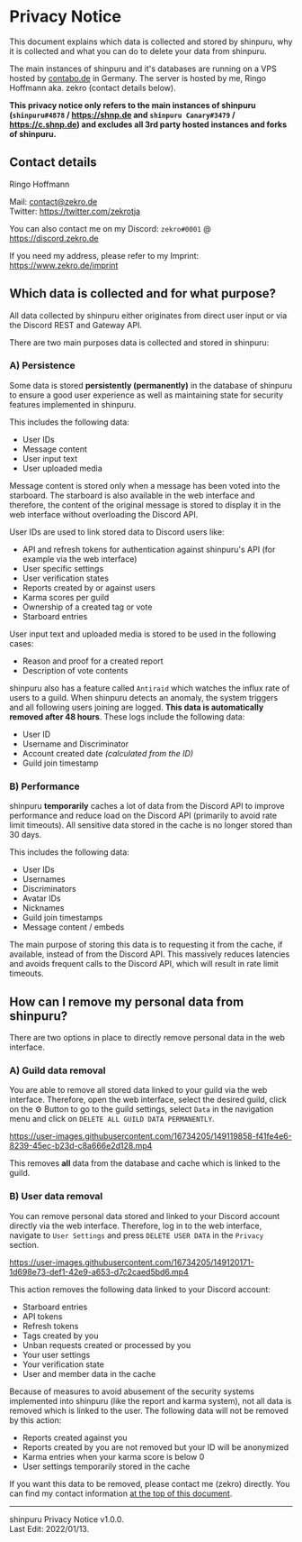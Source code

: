 # Privacy Notice

This document explains which data is collected and stored by shinpuru, why it is collected and what you can do to delete your data from shinpuru.

The main instances of shinpuru and it's databases are running on a VPS hosted by [contabo.de](https://contabo.de/) in Germany. The server is hosted by me, Ringo Hoffmann aka. zekro (contact details below). 

**This privacy notice only refers to the main instances of shinpuru (`shinpuru#4878` / https://shnp.de and `shinpuru Canary#3479` / https://c.shnp.de) and excludes all 3rd party hosted instances and forks of shinpuru.**

## Contact details

Ringo Hoffmann

Mail: contact@zekro.de  
Twitter: https://twitter.com/zekrotja

You can also contact me on my Discord: `zekro#0001` @ https://discord.zekro.de

If you need my address, please refer to my Imprint: https://www.zekro.de/imprint

## Which data is collected and for what purpose?

All data collected by shinpuru either originates from direct user input or via the Discord REST and Gateway API. 

There are two main purposes data is collected and stored in shinpuru:

### A) Persistence

Some data is stored **persistently (permanently)** in the database of shinpuru to ensure a good user experience as well as maintaining state for security features implemented in shinpuru.

This includes the following data:
- User IDs
- Message content
- User input text
- User uploaded media

Message content is stored only when a message has been voted into the starboard. The starboard is also available in the web interface and therefore, the content of the original message is stored to display it in the web interface without overloading the Discord API.

User IDs are used to link stored data to Discord users like:
- API and refresh tokens for authentication against shinpuru's API (for example via the web interface)
- User specific settings
- User verification states
- Reports created by or against users
- Karma scores per guild
- Ownership of a created tag or vote
- Starboard entries

User input text and uploaded media is stored to be used in the following cases:
- Reason and proof for a created report
- Description of vote contents

shinpuru also has a feature called `Antiraid` which watches the influx rate of users to a guild. When shinpuru detects an anomaly, the system triggers and all following users joining are logged. **This data is automatically removed after 48 hours**. These logs include the following data:
- User ID
- Username and Discriminator
- Account created date *(calculated from the ID)*
- Guild join timestamp

### B) Performance

shinpuru **temporarily** caches a lot of data from the Discord API to improve performance and reduce load on the Discord API (primarily to avoid rate limit timeouts). All sensitive data stored in the cache is no longer stored than 30 days.

This includes the following data:
- User IDs
- Usernames
- Discriminators
- Avatar IDs
- Nicknames
- Guild join timestamps
- Message content / embeds

The main purpose of storing this data is to requesting it from the cache, if available, instead of from the Discord API. This massively reduces latencies and avoids frequent calls to the Discord API, which will result in rate limit timeouts.

## How can I remove my personal data from shinpuru?

There are two options in place to directly remove personal data in the web interface.

### A) Guild data removal

You are able to remove all stored data linked to your guild via the web interface. Therefore, open the web interface, select the desired guild, click on the ⚙️ Button to go to the guild settings, select `Data` in the navigation menu and click on `DELETE ALL GUILD DATA PERMANENTLY`.

https://user-images.githubusercontent.com/16734205/149119858-f41fe4e6-8239-45ec-b23d-c8a666e2d128.mp4

This removes **all** data from the database and cache which is linked to the guild.

### B) User data removal

You can remove personal data stored and linked to your Discord account directly via the web interface. Therefore, log in to the web interface, navigate to `User Settings` and press `DELETE USER DATA` in the `Privacy` section.

https://user-images.githubusercontent.com/16734205/149120171-1d698e73-def1-42e9-a653-d7c2caed5bd6.mp4

This action removes the following data linked to your Discord account:
- Starboard entries 
- API tokens
- Refresh tokens
- Tags created by you
- Unban requests created or processed by you
- Your user settings
- Your verification state
- User and member data in the cache

Because of measures to avoid abusement of the security systems implemented into shinpuru (like the report and karma system), not all data is removed which is linked to the user. The following data will not be removed by this action:
- Reports created against you
- Reports created by you are not removed but your ID will be anonymized
- Karma entries when your karma score is below 0
- User settings temporarily stored in the cache

If you want this data to be removed, please contact me (zekro) directly. You can find my contact information [at the top of this document](#contact-details).

---

shinpuru Privacy Notice v1.0.0.  
Last Edit: 2022/01/13.
